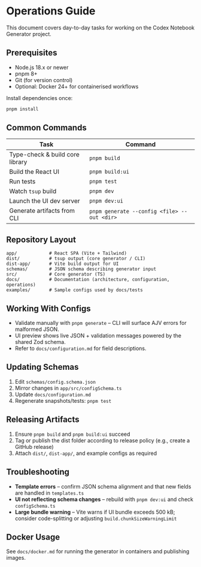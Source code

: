 ﻿# Operations Guide

This document covers day-to-day tasks for working on the Codex Notebook Generator project.

## Prerequisites

- Node.js 18.x or newer
- pnpm 8+
- Git (for version control)
- Optional: Docker 24+ for containerised workflows

Install dependencies once:

```bash
pnpm install
```

## Common Commands

| Task | Command |
|------|---------|
| Type-check & build core library | `pnpm build` |
| Build the React UI | `pnpm build:ui` |
| Run tests | `pnpm test` |
| Watch `tsup` build | `pnpm dev` |
| Launch the UI dev server | `pnpm dev:ui` |
| Generate artifacts from CLI | `pnpm generate --config <file> --out <dir>` |

## Repository Layout

```
app/            # React SPA (Vite + Tailwind)
dist/           # tsup output (core generator / CLI)
dist-app/       # Vite build output for UI
schemas/        # JSON schema describing generator input
src/            # Core generator (TS)
docs/           # Documentation (architecture, configuration, operations)
examples/       # Sample configs used by docs/tests
```

## Working With Configs

- Validate manually with `pnpm generate` – CLI will surface AJV errors for malformed JSON.
- UI preview shows live JSON + validation messages powered by the shared Zod schema.
- Refer to `docs/configuration.md` for field descriptions.

## Updating Schemas

1. Edit `schemas/config.schema.json`
2. Mirror changes in `app/src/configSchema.ts`
3. Update `docs/configuration.md`
4. Regenerate snapshots/tests: `pnpm test`

## Releasing Artifacts

1. Ensure `pnpm build` and `pnpm build:ui` succeed
2. Tag or publish the dist folder according to release policy (e.g., create a GitHub release)
3. Attach `dist/`, `dist-app/`, and example configs as required

## Troubleshooting

- **Template errors** – confirm JSON schema alignment and that new fields are handled in `templates.ts`
- **UI not reflecting schema changes** – rebuild with `pnpm dev:ui` and check `configSchema.ts`
- **Large bundle warning** – Vite warns if UI bundle exceeds 500 kB; consider code-splitting or adjusting `build.chunkSizeWarningLimit`

## Docker Usage

See `docs/docker.md` for running the generator in containers and publishing images.
